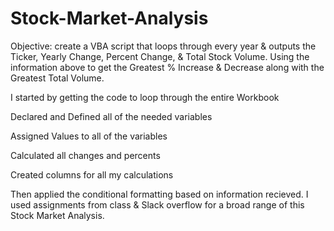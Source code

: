 # Stock-Market-Analysis #
Objective: create a VBA script that loops through every year & outputs the Ticker, Yearly Change, Percent Change, & Total Stock Volume. 
Using the information above to get the Greatest % Increase & Decrease along with the Greatest Total Volume.

I started by getting the code to loop through the entire Workbook

Declared and Defined all of the needed variables

Assigned Values to all of the variables

Calculated all changes and percents

Created columns for all my calculations

Then applied the conditional formatting based on information recieved.
I used assignments from class & Slack overflow for a broad range of this Stock Market Analysis.
